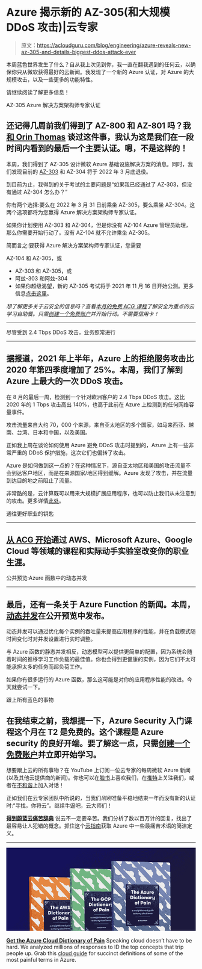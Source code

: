 # Azure 揭示新的 AZ-305(和大规模 DDoS 攻击)|云专家

> 原文：<https://acloudguru.com/blog/engineering/azure-reveals-new-az-305-and-details-biggest-ddos-attack-ever>

本周蓝色世界发生了什么？自从我上次见到你，我一直在翻我遇到的任何云，以确保你只从微软获得最好的云新闻。我发现了一个新的 Azure 认证，对 Azure 的大规模攻击，以及一些更多的功能特性。

请继续阅读了解更多信息！

AZ-305 Azure 解决方案架构师专家认证

## 还记得几周前我们得到了 AZ-800 和 AZ-801 吗？我[和 Orin Thomas](https://youtu.be/gXIl70Ano9s?t=80) 谈过这件事，我认为这是我们在一段时间内看到的最后一个主要认证。嗯，不是这样的！

本周，我们得到了 AZ-305 设计微软 Azure 基础设施解决方案的消息。同时，我们发现目前的 [AZ-303](https://acloudguru.com/course/az-303-part-1-implement-and-monitor-azure-infrastructure) 和 AZ-304 将于 2022 年 3 月底退役。

到目前为止，我得到的关于考试的主要问题是“如果我已经通过了 AZ-303，但没有通过 AZ-304 怎么办？”

你有两个选择:要么在 2022 年 3 月 31 日前乘坐 AZ-305，要么乘坐 AZ-304。这两个选项都将为您赢得 Azure 解决方案架构师专家认证。

如果你计划使用 AZ-303 和 AZ-304，但是你没有 AZ-104 Azure 管理员助理，那么你需要开始行动了。没有 AZ-104 就不允许乘坐 AZ-305。

简而言之:要获得 Azure 解决方案架构师专家认证，您需要

AZ-104 和 AZ-305，或

*   AZ-303 和 AZ-305，或
*   阿兹-303 和阿兹-304
*   如果你超级渴望，新的 AZ-305 考试将于 2021 年 11 月 16 日开始公测。更多信息[点击这里](https://techcommunity.microsoft.com/t5/microsoft-learn-blog/reimagining-the-azure-solutions-architect-expert-certification/ba-p/2813695)。

*想了解更多关于云安全的信息吗？查看[本月的免费 ACG 课程](https://acloudguru.com/blog/news/whats-free-at-acg)了解安全为重点的云学习自助餐。只需[创建一个免费账户](https://acloudguru.com/pricing)并开始行动。不需要信用卡！*

* * *

尽管受到 2.4 Tbps DDoS 攻击，业务照常进行

* * *

## 据报道，2021 年上半年，Azure 上的拒绝服务攻击比 2020 年第四季度增加了 25%。本周，我们了解到 Azure 上最大的一次 DDoS 攻击。

在 8 月的最后一周，检测到一个针对欧洲客户的 2.4 Tbps DDoS 攻击。这比 2020 年的 1 Tbps 攻击高出 140%，也高于此前在 Azure 上检测到的任何网络容量事件。

攻击流量来自大约 70，000 个来源，来自亚太地区的多个国家，如马来西亚、越南、台湾、日本和中国，以及美国。

正如我上周在谈论如何使用 Azure 避免 DDoS 攻击时提到的，Azure 上有一些非常严重的 DDoS 保护措施，这次它们也偏转了攻击。

Azure 是如何做到这一点的？在这种情况下，源自亚太地区和美国的攻击流量不会到达客户地区，而是在来源国家/地区得到缓解。Azure 发现了攻击，并在流量到达目的地之前阻止了流量。

非常酷的是，云计算既可以用来大规模扩展应用程序，也可以防止我们从未注意到的攻击。更多详情[此处](https://azure.microsoft.com/en-us/blog/business-as-usual-for-azure-customers-despite-24-tbps-ddos-attack/)。

通往更好职业的钥匙

* * *

## [从 ACG 开始](https://acloudguru.com/pricing)通过 AWS、Microsoft Azure、Google Cloud 等领域的课程和实际动手实验室改变你的职业生涯。

公共预览:Azure 函数中的动态并发

* * *

## 最后，还有一条关于 Azure Function 的新闻。本周，[动态并发](https://docs.microsoft.com/en-us/azure/azure-functions/functions-concurrency)在公开预览中发布。

动态并发可以通过优化每个实例的吞吐量来提高应用程序的性能，并在负载模式随时间变化时对并发设置进行实时调整。

与 Azure 函数的静态并发相反，动态模型可以提供更简单的配置，因为系统会随着时间的推移学习工作负载的最佳值。你也会得到更健康的实例，因为它们不太可能承担太多的任务而超负荷工作。

如果你有很多运行的 Azure 函数，那么这可能是对你的应用程序性能的改进。今天就尝试一下。

跟上所有蓝色的事物

## 在我结束之前，我想提一下，Azure Security 入门课程这个月在 T2 是免费的。这个课程是 Azure security 的良好开端。要了解这一点，只需[创建一个免费账户](https://acloudguru.com/pricing)并立即开始学习。

想要跟上云的所有事物？在 YouTube 上订阅一位云专家的每周微软 Azure 新闻(以及其他云提供商的新闻)。你也可以在[脸书](https://www.facebook.com/acloudguru)上喜欢我们，在[推特](https://twitter.com/acloudguru)上关注我们，或者在[不和谐](http://discord.gg/acloudguru)上加入对话！

正如我们在云专家团队中所说的，当我们*刚刚*准备平稳地结束一年而没有新的认证时:“寻找，你将云”。继续牛逼吧，云大师们！

[**得到蔚蓝云痛苦辞典**](https://get.acloudguru.com/cloud-dictionary-of-pain)
说云不一定要辛苦。我们分析了数以百万计的回复，找出了最容易让人犯错的概念。抓住这个[云指南](https://get.acloudguru.com/cloud-dictionary-of-pain)获取 Azure 中一些最痛苦术语的简洁定义。

* * *

[![Complete guide to the Cloud and Dictionary ](img/93ebf63b88ab7fbd48705a01952ba688.png)](https://get.acloudguru.com/cloud-dictionary-of-pain)

[**Get the Azure Cloud Dictionary of Pain**](https://get.acloudguru.com/cloud-dictionary-of-pain)
Speaking cloud doesn’t have to be hard. We analyzed millions of responses to ID the top concepts that trip people up. Grab this [cloud guide](https://get.acloudguru.com/cloud-dictionary-of-pain) for succinct definitions of some of the most painful terms in Azure.